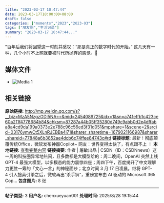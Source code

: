 ```yaml
---
title: "2023-03-17 10:47:44"
date: 2023-03-17T10:00:00+08:00
draft: false
categories: ["moments","2023","2023-03"]
tags: ["朋友圈","生活记录"]
summary: "2023-03-17 10:47:44..."
---
```


”百年后我们将回望这一时刻并感叹：“那是真正的数字时代的开始。” 
​
​这几天有一种，几个小时不上网就要被时代所抛弃的感觉。🥹

## 媒体文件

- ![Media 1](/Moments/photos/2023-03-17/202303171047440.jpg)

## 相关链接

**原始链接:** http://mp.weixin.qq.com/s?__biz=MzA5NzgzODI5NA==&mid=2454089725&idx=1&sn=a741effb1c423ce60a211f4778684b84&chksm=87287a44b05ff35280d749c9abb0d2e4dffaba8a4cd9da199a0373e2e788c96c56ed3f31d051&mpshare=1&scene=2&srcid=03176ymwCt5XLnRJEBBa4i71&sharer_sharetime=1679021166987&sharer_shareid=77848a6b3852ae4dcb6c74ffee84743c#rd
**链接标题:** 最新！彻底颠覆传统Office，微软发布神器Copilot~ 网友：世界变得太快了，有点跟不上 ！
**本地链接:** [查看完整内容](/link_content/2023/03/2023-03-17/link_content/)
**链接摘要:** 作者 | 屠敏出品 | CSDN（ID：CSDNnews）这一周的科技圈异常地热闹，且多数都是大模型给的：周二晚间，OpenAI 突然上线 GPT-4 最强大模型，以多模态的能力震惊四座；周四下午，百度揭开了中文理解力更胜一筹的「文心一言」的神秘面纱；北京时间 3 月 17 日凌晨，继将 GPT-4 引入搜索引擎之后，微软再出“杀手锏”，重磅宣布由 AI 驱动的 Microsoft 365 Cop...
**包含图片:** 8 张

---

**帖子类型:** 3
**用户名:** chenxueyuan001
**处理时间:** 2025/8/28 19:15:44